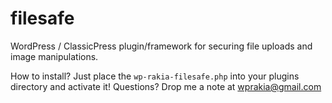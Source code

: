 # filesafe
WordPress / ClassicPress plugin/framework for securing file uploads and image manipulations.

How to install? Just place the `wp-rakia-filesafe.php` into your plugins directory and activate it!
Questions? Drop me a note at wprakia@gmail.com

